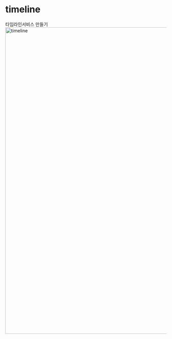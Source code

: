 # timeline
타임라인서비스 만들기
<img width="958" alt="timeline" src="https://user-images.githubusercontent.com/130232709/233693112-535f44dc-9284-47c5-9f29-c119306dbda5.png">
